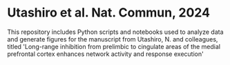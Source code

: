 # Utashiro et al. Nat. Commun, 2024
This repository includes Python scripts and notebooks used to analyze data and generate figures for the manuscript from Utashiro, N. and colleagues, titled 'Long-range inhibition from prelimbic to cingulate areas of the medial prefrontal cortex enhances network activity and response execution'
